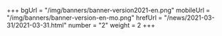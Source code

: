 +++
bgUrl = "/img/banners/banner-version2021-en.png"
mobileUrl = "/img/banners/banner-version-en-mo.png"
hrefUrl = "/news/2021-03-31/2021-03-31.html"
number = "2"
weight =  2
+++